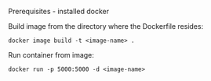 Prerequisites - installed docker

Build image from the directory where the Dockerfile resides:

`docker image build -t <image-name> .`

Run container from image:

`docker run -p 5000:5000 -d <image-name>`
